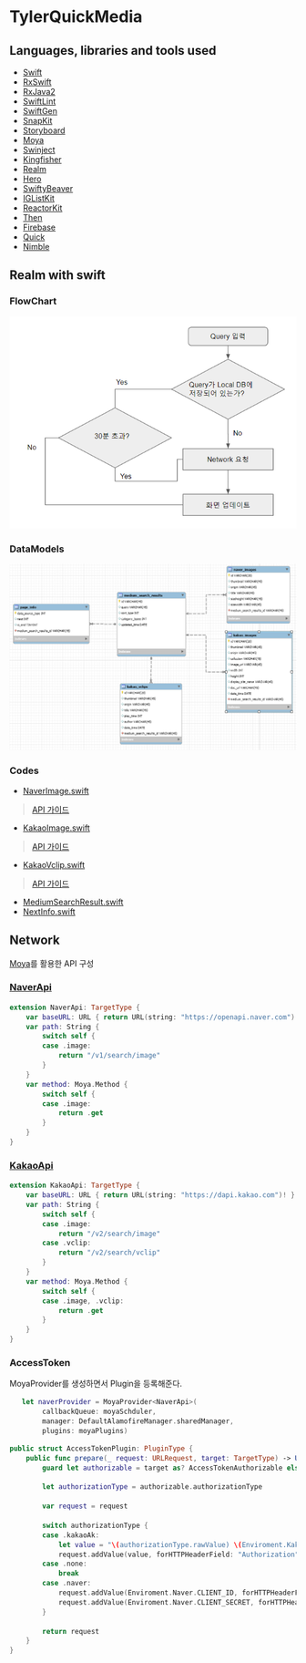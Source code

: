 # TylerQuickMedia


## Languages, libraries and tools used

* [Swift](https://developer.apple.com/kr/swift/)
* [RxSwift](https://github.com/ReactiveX/RxSwift)
* [RxJava2](https://github.com/ReactiveX/RxJava/wiki/What's-different-in-2.0)
* [SwiftLint](https://github.com/realm/SwiftLint)
* [SwiftGen](https://github.com/SwiftGen/SwiftGen)
* [SnapKit](https://github.com/SnapKit/SnapKit)
* [Storyboard](https://developer.apple.com/library/archive/documentation/UserExperience/Conceptual/AutolayoutPG/index.html)
* [Moya](https://github.com/Moya/Moya)
* [Swinject](https://github.com/Swinject/Swinject)
* [Kingfisher](https://github.com/onevcat/Kingfisher)
* [Realm](https://realm.io/kr/docs/swift/latest/)
* [Hero](https://github.com/HeroTransitions/Hero)
* [SwiftyBeaver](https://github.com/SwiftyBeaver/SwiftyBeaver)
* [IGListKit](https://github.com/Instagram/IGListKit)
* [ReactorKit](https://github.com/ReactorKit/ReactorKit)
* [Then](https://github.com/devxoul/Then)
* [Firebase](https://firebase.google.com/docs/ios/setup?hl=ko)
* [Quick](https://github.com/Quick/Quick)
* [Nimble](https://github.com/Quick/Nimble)

## Realm with swift
### FlowChart 
![](document/flow-chart.png)
### DataModels
![](document/media.png)

### Codes
* [NaverImage.swift](TylerQuickMedia/Model/Persistence/NaverImage.swift) 
> [API 가이드](https://developers.naver.com/docs/search/image/)
* [KakaoImage.swift](TylerQuickMedia/Model/Persistence/KakaoImage.swift)
> [API 가이드](https://developers.kakao.com/docs/restapi/search#이미지-검색)
* [KakaoVclip.swift](TylerQuickMedia/Model/Persistence/KakaoVclip.swift) 
> [API 가이드](https://developers.kakao.com/docs/restapi/search#동영상-검색)

* [MediumSearchResult.swift](TylerQuickMedia/Model/Persistence/MediumSearchResult.swift)
* [NextInfo.swift](TylerQuickMedia/Model/Persistence/NextInfo.swift)

## Network
[Moya](https://github.com/Moya/Moya)를 활용한 API 구성
### [NaverApi](TylerQuickMedia/Network/Api/NaverApi.swift)
```swift
extension NaverApi: TargetType {
    var baseURL: URL { return URL(string: "https://openapi.naver.com")! }
    var path: String {
        switch self {
        case .image:
            return "/v1/search/image"
        }
    }
    var method: Moya.Method {
        switch self {
        case .image:
            return .get
        }
    }
}
```
### [KakaoApi](TylerQuickMedia/Network/Api/KakaoApi.swift)
```swift
extension KakaoApi: TargetType {
    var baseURL: URL { return URL(string: "https://dapi.kakao.com")! }
    var path: String {
        switch self {
        case .image:
            return "/v2/search/image"
        case .vclip:
            return "/v2/search/vclip"
        }
    }
    var method: Moya.Method {
        switch self {
        case .image, .vclip:
            return .get
        }
    }
}

```
### AccessToken
MoyaProvider를 생성하면서 Plugin을 등록해준다.
```swift
   let naverProvider = MoyaProvider<NaverApi>(
        callbackQueue: moyaSchduler,
        manager: DefaultAlamofireManager.sharedManager,
        plugins: moyaPlugins)
```
```swift
public struct AccessTokenPlugin: PluginType {
    public func prepare(_ request: URLRequest, target: TargetType) -> URLRequest {
        guard let authorizable = target as? AccessTokenAuthorizable else { return request }
        
        let authorizationType = authorizable.authorizationType
        
        var request = request
        
        switch authorizationType {
        case .kakaoAk:
            let value = "\(authorizationType.rawValue) \(Enviroment.Kakao.API_KEY)"
            request.addValue(value, forHTTPHeaderField: "Authorization")
        case .none:
            break
        case .naver:
            request.addValue(Enviroment.Naver.CLIENT_ID, forHTTPHeaderField: "X-Naver-Client-Id")
            request.addValue(Enviroment.Naver.CLIENT_SECRET, forHTTPHeaderField: "X-Naver-Client-Secret")
        }
        
        return request
    }
}
```
